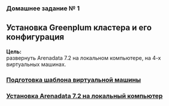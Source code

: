 ### Домашнее задание № 1 ###  

## Установка Greenplum кластера и его конфигурация ##  

**Цель:**  
развернуть Arenadata 7.2 на локальном компьютере, на 4-х виртуальных машинах.  

### [Подготовка шаблона виртуальной машины](VMTemplate.md) ###
### [Установка Arenadata 7.2 на локальный компьютер](InstallArenadata7.2.md) ###

